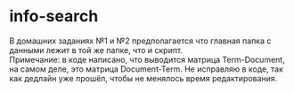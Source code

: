 # info-search

В домашних заданиях №1 и №2 предполагается что главная папка с данными лежит в той же папке, что и скрипт.  
Примечание: в коде написано, что выводится матрица Term-Document, на самом деле, это матрица Document-Term. Не исправляю в коде, так как дедлайн уже прошёл, чтобы не менялось время редактирования.
